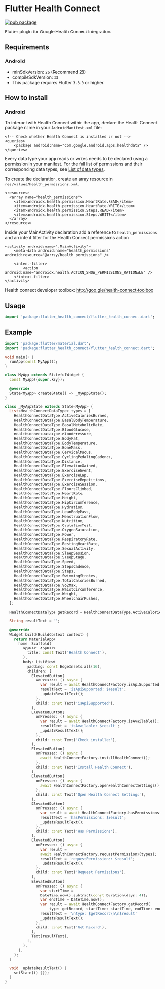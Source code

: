 # Flutter Health Connect
[![pub package](https://img.shields.io/badge/flutter__health__connect-1.0.0-blue)](https://pub.dev/packages/flutter_health_connect)

Flutter plugin for Google Health Connect integration.


## Requirements

### Android

- minSdkVersion: `26` (Recommend 28)
- compileSdkVersion: `33`
- This package requires Flutter `3.3.0` or higher.

## How to install

### Android
To interact with Health Connect within the app, declare the Health Connect package name in your `AndroidManifest.xml` file:
```
<!-- Check whether Health Connect is installed or not -->
<queries>
    <package android:name="com.google.android.apps.healthdata" />
</queries>
```

Every data type your app reads or writes needs to be declared using a permission in your manifest. For the full list of permissions and their corresponding data types, see [List of data types](https://developer.android.com/guide/health-and-fitness/health-connect/data-and-data-types/data-types).

To create the declaration, create an array resource in `res/values/health_permissions.xml`.
```
<resources>
  <array name="health_permissions">
    <item>androidx.health.permission.HeartRate.READ</item>
    <item>androidx.health.permission.HeartRate.WRITE</item>
    <item>androidx.health.permission.Steps.READ</item>
    <item>androidx.health.permission.Steps.WRITE</item>
  </array>
</resources>
```
Inside your MainActivity declaration add a reference to `health_permissions` and an intent filter for the Health Connect permissions action
```
<activity android:name=".MainActivity">
    <meta-data android:name="health_permissions" android:resource="@array/health_permissions" />

    <intent-filter>
        <action android:name="androidx.health.ACTION_SHOW_PERMISSIONS_RATIONALE" />
    </intent-filter>
</activity>
```

Health connect developer toolbox: http://goo.gle/health-connect-toolbox

## Usage
```dart
import 'package:flutter_health_connect/flutter_health_connect.dart';
```

## Example

````dart
import 'package:flutter/material.dart';
import 'package:flutter_health_connect/flutter_health_connect.dart';

void main() {
  runApp(const MyApp());
}

class MyApp extends StatefulWidget {
  const MyApp({super.key});

  @override
  State<MyApp> createState() => _MyAppState();
}

class _MyAppState extends State<MyApp> {
  List<HealthConnectDataType> types = [
    HealthConnectDataType.ActiveCaloriesBurned,
    HealthConnectDataType.BasalBodyTemperature,
    HealthConnectDataType.BasalMetabolicRate,
    HealthConnectDataType.BloodGlucose,
    HealthConnectDataType.BloodPressure,
    HealthConnectDataType.BodyFat,
    HealthConnectDataType.BodyTemperature,
    HealthConnectDataType.BoneMass,
    HealthConnectDataType.CervicalMucus,
    HealthConnectDataType.CyclingPedalingCadence,
    HealthConnectDataType.Distance,
    HealthConnectDataType.ElevationGained,
    HealthConnectDataType.ExerciseEvent,
    HealthConnectDataType.ExerciseLap,
    HealthConnectDataType.ExerciseRepetitions,
    HealthConnectDataType.ExerciseSession,
    HealthConnectDataType.FloorsClimbed,
    HealthConnectDataType.HeartRate,
    HealthConnectDataType.Height,
    HealthConnectDataType.HipCircumference,
    HealthConnectDataType.Hydration,
    HealthConnectDataType.LeanBodyMass,
    HealthConnectDataType.MenstruationFlow,
    HealthConnectDataType.Nutrition,
    HealthConnectDataType.OvulationTest,
    HealthConnectDataType.OxygenSaturation,
    HealthConnectDataType.Power,
    HealthConnectDataType.RespiratoryRate,
    HealthConnectDataType.RestingHeartRate,
    HealthConnectDataType.SexualActivity,
    HealthConnectDataType.SleepSession,
    HealthConnectDataType.SleepStage,
    HealthConnectDataType.Speed,
    HealthConnectDataType.StepsCadence,
    HealthConnectDataType.Steps,
    HealthConnectDataType.SwimmingStrokes,
    HealthConnectDataType.TotalCaloriesBurned,
    HealthConnectDataType.Vo2Max,
    HealthConnectDataType.WaistCircumference,
    HealthConnectDataType.Weight,
    HealthConnectDataType.WheelchairPushes,
  ];

  HealthConnectDataType getRecord = HealthConnectDataType.ActiveCaloriesBurned;

  String resultText = '';

  @override
  Widget build(BuildContext context) {
    return MaterialApp(
      home: Scaffold(
        appBar: AppBar(
          title: const Text('Health Connect'),
        ),
        body: ListView(
          padding: const EdgeInsets.all(16),
          children: [
            ElevatedButton(
              onPressed: () async {
                var result = await HealthConnectFactory.isApiSupported();
                resultText = 'isApiSupported: $result';
                _updateResultText();
              },
              child: const Text('isApiSupported'),
            ),
            ElevatedButton(
              onPressed: () async {
                var result = await HealthConnectFactory.isAvailable();
                resultText = 'isAvailable: $result';
                _updateResultText();
              },
              child: const Text('Check installed'),
            ),
            ElevatedButton(
              onPressed: () async {
                await HealthConnectFactory.installHealthConnect();
              },
              child: const Text('Install Health Connect'),
            ),
            ElevatedButton(
              onPressed: () async {
                await HealthConnectFactory.openHealthConnectSettings();
              },
              child: const Text('Open Health Connect Settings'),
            ),
            ElevatedButton(
              onPressed: () async {
                var result = await HealthConnectFactory.hasPermissions(types);
                resultText = 'hasPermissions: $result';
                _updateResultText();
              },
              child: const Text('Has Permissions'),
            ),
            ElevatedButton(
              onPressed: () async {
                var result =
                await HealthConnectFactory.requestPermissions(types);
                resultText = 'requestPermissions: $result';
                _updateResultText();
              },
              child: const Text('Request Permissions'),
            ),
            ElevatedButton(
              onPressed: () async {
                var startTime =
                DateTime.now().subtract(const Duration(days: 4));
                var endTime = DateTime.now();
                var result = await HealthConnectFactory.getRecord(
                    type: getRecord, startTime: startTime, endTime: endTime);
                resultText = '\ntype: $getRecord\n\n$result';
                _updateResultText();
              },
              child: const Text('Get Record'),
            ),
            Text(resultText),
          ],
        ),
      ),
    );
  }

  void _updateResultText() {
    setState(() {});
  }
}
````

